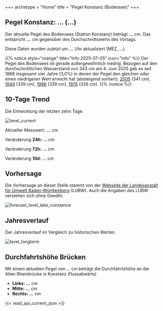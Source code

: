 +++
archetype = "Home"
title = "Pegel Konstanz (Bodensee)"
+++

<h2>Pegel Konstanz: <span id="website_api_current_level_head">...</span> (<span id="website_api_change_vs_yesterday_head">...</span>)</h2>

Der aktuelle Pegel des Bodensees (Station Konstanz) beträgt <b><span id="website_api_current_level">...</span></b> cm. Das entspricht <b><span id="website_api_change_vs_yesterday">...</span></b> cm gegenüber des Durchschnittswerts des Vortags.

Diese Daten wurden zuletzt um <b><span id=website_api_mostrecent_time>...</span></b> Uhr aktualisiert (MEZ, <span id=website_api_mostrecent_date>...</span>).

{{% notice style="orange" title="Info 2025-07-05" icon="info" %}}
Der Pegel des Bodensees ist gerade außergewöhnlich niedrig. Bezogen auf den durchschnittlichen Wasserstand von 343 cm am 4. Juni 2025 gab es seit 1888 insgesamt vier Jahre (3,0%) in denen der Pegel den gleichen oder einen niedrigeren Wert erreicht hat (absteigend sortiert): [2005](https://www.pegel-konstanz.de/01_historische_daten/2000-2009/index.html#2005) (341 cm), [1949](https://www.pegel-konstanz.de/01_historische_daten/1940-1949/index.html#1949) (339 cm), [1996](https://www.pegel-konstanz.de/01_historische_daten/1990-1999/index.html#1996) (339 cm), [1976](https://www.pegel-konstanz.de/01_historische_daten/1970-1979/index.html#1976) (326 cm).
{{% /notice %}}

## 10-Tage Trend

Die Entwicklung der letzten zehn Tage:

![level_current](https://pegel-konstanz-for-website.s3.eu-central-1.amazonaws.com/graph/current/de/current_DE.png)

Aktueller Messwert: <b><span id=website_api_current_level_d1>...</span></b> cm

Veränderung **24h:** <b><span id=website_api_change_24h>...</span> </b> cm

Veränderung **72h:** <b><span id=website_api_change_72h>...</span> </b> cm

Veränderung **10d:** <b><span id=website_api_change_10d>...</span> </b> cm

## Vorhersage

Die Vorhersage an dieser Stelle stammt von der [Webseite der Landesanstalt für Umwelt Baden-Württemberg](https://www.hvz.baden-wuerttemberg.de/pegel.html?id=00007) (LUBW). Auch die Angaben des LUBW verstehen sich ohne Gewähr.

![forecast_level_lake_constance](https://www.hvz.baden-wuerttemberg.de/gifs/00007-2001.GIF)


## Jahresverlauf

Der Jahresverlauf im Vergleich zu historischen Werten.

![level_longterm](https://pegel-konstanz-for-website.s3.eu-central-1.amazonaws.com/graph/longterm/de/longterm_DE.png)


## Durchfahrtshöhe Brücken

Mit einem aktuellen Pegel von <span id=website_api_current_level_bridge>...</span> cm beträgt die Durchfahrtshöhe an der Alten Rheinbrücke in Konstanz (flussabwärts)

<ul>
  <li><b>Links: <span id="website_api_bridge_kn_left">...</span></b> cm</li>
  <li><b>Mitte: <span id="website_api_bridge_kn_center">...</span></b> cm</li>
  <li><b>Rechts: <span id="website_api_bridge_kn_right">...</span></b> cm</li>
</ul>

{{< read_api_current_json >}}

<style>
    span a[rel="me"] {
        display: none;
    }
</style>
<span> <a rel="me" href="https://mastodon.social/@pegelkonstanz">Mastodon</a></span>